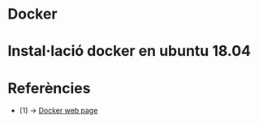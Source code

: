 # Docker



# Instal·lació docker en ubuntu 18.04


# Referències
 
- [1] -> [Docker web page](https://www.docker.com)